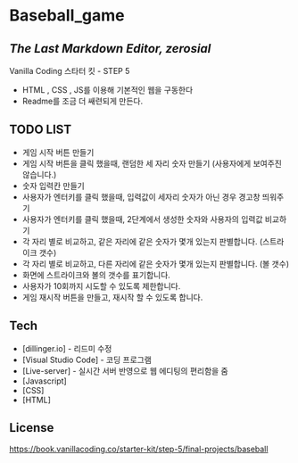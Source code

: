 # Baseball_game

## _The Last Markdown Editor, zerosial_

Vanilla Coding 스타터 킷 - STEP 5

- HTML , CSS , JS를 이용해 기본적인 웹을 구동한다
- Readme를 조금 더 쌔련되게 만든다.

## TODO LIST

- 게임 시작 버튼 만들기
- 게임 시작 버튼을 클릭 했을때, 랜덤한 세 자리 숫자 만들기 (사용자에게 보여주진 않습니다.)
- 숫자 입력칸 만들기
- 사용자가 엔터키를 클릭 했을때, 입력값이 세자리 숫자가 아닌 경우 경고창 띄워주기
- 사용자가 엔터키를 클릭 했을때, 2단계에서 생성한 숫자와 사용자의 입력값 비교하기
- 각 자리 별로 비교하고, 같은 자리에 같은 숫자가 몇개 있는지 판별합니다. (스트라이크 갯수)
- 각 자리 별로 비교하고, 다른 자리에 같은 숫자가 몇개 있는지 판별합니다. (볼 갯수)
- 화면에 스트라이크와 볼의 갯수를 표기합니다.
- 사용자가 10회까지 시도할 수 있도록 제한합니다.
- 게임 재시작 버튼을 만들고, 재시작 할 수 있도록 합니다.

## Tech

- [dillinger.io] - 리드미 수정
- [Visual Studio Code] - 코딩 프로그램
- [Live-server] - 실시간 서버 반영으로 웹 에디팅의 편리함을 줌
- [Javascript]
- [CSS]
- [HTML]

## License

https://book.vanillacoding.co/starter-kit/step-5/final-projects/baseball
